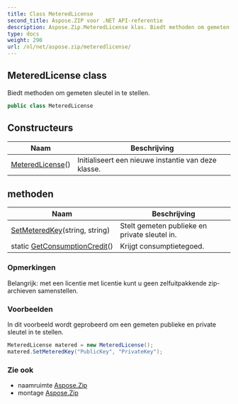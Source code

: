 ```yaml
---
title: Class MeteredLicense
second_title: Aspose.ZIP voor .NET API-referentie
description: Aspose.Zip.MeteredLicense klas. Biedt methoden om gemeten sleutel in te stellen.
type: docs
weight: 290
url: /nl/net/aspose.zip/meteredlicense/
---
```

## MeteredLicense class

Biedt methoden om gemeten sleutel in te stellen.

```csharp
public class MeteredLicense
```

## Constructeurs

| Naam | Beschrijving |
| --- | --- |
| [MeteredLicense](meteredlicense/)() | Initialiseert een nieuwe instantie van deze klasse. |

## methoden

| Naam | Beschrijving |
| --- | --- |
| [SetMeteredKey](../../aspose.zip/meteredlicense/setmeteredkey/)(string, string) | Stelt gemeten publieke en private sleutel in. |
| static [GetConsumptionCredit](../../aspose.zip/meteredlicense/getconsumptioncredit/)() | Krijgt consumptietegoed. |

### Opmerkingen

Belangrijk: met een licentie met licentie kunt u geen zelfuitpakkende zip-archieven samenstellen.

### Voorbeelden

In dit voorbeeld wordt geprobeerd om een gemeten publieke en private sleutel in te stellen.

```csharp
MeteredLicense matered = new MeteredLicense();
matered.SetMeteredKey("PublicKey", "PrivateKey");
```

### Zie ook

* naamruimte [Aspose.Zip](../../aspose.zip/)
* montage [Aspose.Zip](../../)


